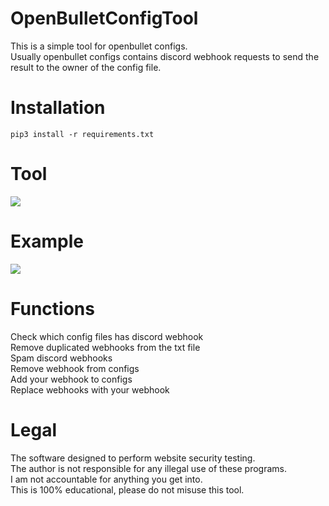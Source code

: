 # OpenBulletConfigTool
 This is a simple tool for openbullet configs.<br/>
 Usually openbullet configs contains discord webhook requests to send the result to the owner of the config file.

# Installation
```
pip3 install -r requirements.txt
``` 

# Tool
![](https://i.ibb.co/vJfP0jk/tool.png)

# Example
![](https://i.ibb.co/nCg7QDP/example.png)

# Functions
 Check which config files has discord webhook<br/>
 Remove duplicated webhooks from the txt file<br/>
 Spam discord webhooks<br/>
 Remove webhook from configs<br/>
 Add your webhook to configs<br/>
 Replace webhooks with your webhook
 
# Legal
 The software designed to perform website security testing.<br/>
 The author is not responsible for any illegal use of these programs.<br/>
 I am not accountable for anything you get into.<br/>
 This is 100% educational, please do not misuse this tool.